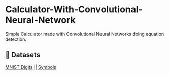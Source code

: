 # Calculator-With-Convolutional-Neural-Network
Simple Calculator made with Convolutional Neural Networks doing equation detection.

## 🔗 Datasets
[MNIST Digits](https://www.kaggle.com/datasets/hojjatk/mnist-dataset/) ||
[Symbols](https://github.com/irfanchahyadi/Handwriting-Calculator/blob/master/src/dataset/data.pickle/)

